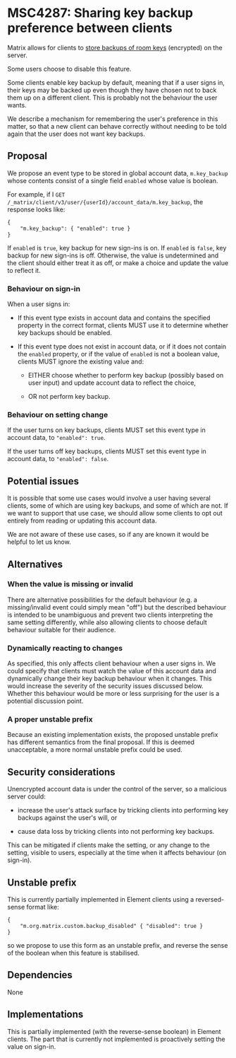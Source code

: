 # MSC4287: Sharing key backup preference between clients

Matrix allows for clients to [store backups of room
keys](https://spec.matrix.org/v1.14/client-server-api/#server-side-key-backups)
(encrypted) on the server.

Some users choose to disable this feature.

Some clients enable key backup by default, meaning that if a user signs in,
their keys may be backed up even though they have chosen not to back them up on
a different client. This is probably not the behaviour the user wants.

We describe a mechanism for remembering the user's preference in this matter,
so that a new client can behave correctly without needing to be told again that
the user does not want key backups.

## Proposal

We propose an event type to be stored in global account data,
`m.key_backup` whose contents consist of a single field `enabled` whose value is
boolean.

For example, if I `GET
/_matrix/client/v3/user/{userId}/account_data/m.key_backup`, the response looks
like:

```
{
    "m.key_backup": { "enabled": true }
}
```

If `enabled` is `true`, key backup for new sign-ins is on. If `enabled` is
`false`, key backup for new sign-ins is off. Otherwise, the value is
undetermined and the client should either treat it as off, or make a choice and
update the value to reflect it.

### Behaviour on sign-in

When a user signs in:

* If this event type exists in account data and contains the specified property
  in the correct format, clients MUST use it to determine whether key backups
  should be enabled.

* If this event type does not exist in account data, or if it does not contain
  the `enabled` property, or if the value of `enabled` is not a boolean value,
  clients MUST ignore the existing value and:

    * EITHER choose whether to perform key backup (possibly based on user input)
      and update account data to reflect the choice,

    * OR not perform key backup.

### Behaviour on setting change

If the user turns on key backups, clients MUST set this event type in account
data, to `"enabled": true`.

If the user turns off key backups, clients MUST set this event type in account
data, to `"enabled": false`.

## Potential issues

It is possible that some use cases would involve a user having several clients,
some of which are using key backups, and some of which are not. If we want to
support that use case, we should allow some clients to opt out entirely from
reading or updating this account data.

We are not aware of these use cases, so if any are known it would be helpful to
let us know.

## Alternatives

### When the value is missing or invalid

There are alternative possibilities for the default behaviour (e.g. a
missing/invalid event could simply mean "off") but the described behaviour is
intended to be unambiguous and prevent two clients interpreting the same setting
differently, while also allowing clients to choose default behaviour suitable
for their audience.

### Dynamically reacting to changes

As specified, this only affects client behaviour when a user signs in. We could
specify that clients must watch the value of this account data and dynamically
change their key backup behaviour when it changes. This would increase the
severity of the security issues discussed below. Whether this behaviour would be
more or less surprising for the user is a potential discussion point.

### A proper unstable prefix

Because an existing implementation exists, the proposed unstable prefix has
different semantics from the final proposal. If this is deemed unacceptable, a
more normal unstable prefix could be used.

## Security considerations

Unencrypted account data is under the control of the server, so a malicious
server could:

* increase the user's attack surface by tricking clients into performing key backups
  against the user's will, or

* cause data loss by tricking clients into not performing key backups.

This can be mitigated if clients make the setting, or any change to the setting,
visible to users, especially at the time when it affects behaviour (on sign-in).

## Unstable prefix

This is currently partially implemented in Element clients using a
reversed-sense format like:

```
{
    "m.org.matrix.custom.backup_disabled" { "disabled": true }
}
```

so we propose to use this form as an unstable prefix, and reverse the sense of
the boolean when this feature is stabilised.

## Dependencies

None

## Implementations

This is partially implemented (with the reverse-sense boolean) in Element
clients. The part that is currently not implemented is proactively setting the
value on sign-in.

